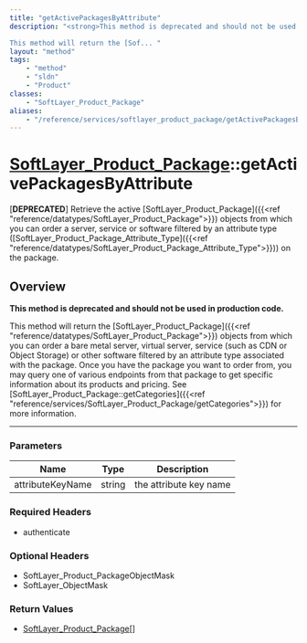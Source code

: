 ```yaml
---
title: "getActivePackagesByAttribute"
description: "<strong>This method is deprecated and should not be used in production code.</strong> 

This method will return the [Sof... "
layout: "method"
tags:
    - "method"
    - "sldn"
    - "Product"
classes:
    - "SoftLayer_Product_Package"
aliases:
    - "/reference/services/softlayer_product_package/getActivePackagesByAttribute"
---
```

# [SoftLayer_Product_Package](/reference/services/SoftLayer_Product_Package)::getActivePackagesByAttribute

[<strong>DEPRECATED</strong>] Retrieve the active [SoftLayer_Product_Package]({{<ref "reference/datatypes/SoftLayer_Product_Package">}}) objects from which you can order a server, service or software filtered by an attribute type ([SoftLayer_Product_Package_Attribute_Type]({{<ref "reference/datatypes/SoftLayer_Product_Package_Attribute_Type">}})) on the package. 


## Overview 
<strong>This method is deprecated and should not be used in production code.</strong> 

This method will return the [SoftLayer_Product_Package]({{<ref "reference/datatypes/SoftLayer_Product_Package">}}) objects from which you can order a bare metal server, virtual server, service (such as CDN or Object Storage) or other software filtered by an attribute type associated with the package. Once you have the package you want to order from, you may query one of various endpoints from that package to get specific information about its products and pricing. See [SoftLayer_Product_Package::getCategories]({{<ref "reference/services/SoftLayer_Product_Package/getCategories">}}) for more information. 

-----

### Parameters 
|Name | Type | Description |
| --- | --- | --- |
|attributeKeyName| string| the attribute key name|


### Required Headers
* authenticate


### Optional Headers
* SoftLayer_Product_PackageObjectMask
* SoftLayer_ObjectMask

### Return Values
* <a href='/reference/datatypes/SoftLayer_Product_Package'>SoftLayer_Product_Package[] </a>




